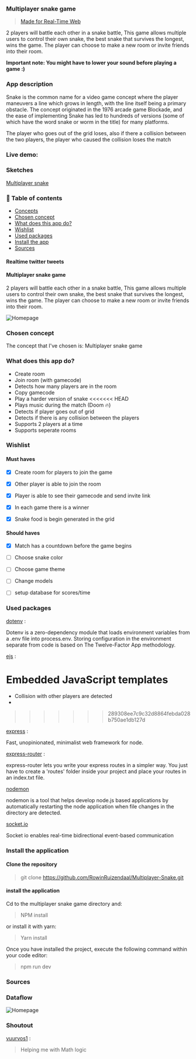 ### Multiplayer snake game


> [Made for Real-Time Web](https://github.com/cmda-minor-web/real-time-web-2021)

2 players will battle each other in a snake battle, This game allows multiple users to control their own snake, the best snake that survives the longest, wins the game. The player can choose to make a new room or invite friends into their room.



**Important note: You might have to lower your sound before playing a game :)**

### App description

Snake is the common name for a video game concept where the player maneuvers a line which grows in length, with the line itself being a primary obstacle. The concept originated in the 1976 arcade game Blockade, and the ease of implementing Snake has led to hundreds of versions (some of which have the word snake or worm in the title) for many platforms.

The player who goes out of the grid loses, also if there a collision between the two players, the player who caused the collision loses the match



### Live demo:


### Sketches

[Multiplayer snake](https://realtime-web.herokuapp.com/)



### :pushpin: Table of contents

- [Concepts](#Concept-&-sketches)
- [Chosen concept](#Chosen-concept)
- [What does this app do?](#What-does-this-app-do?)
- [Wishlist](#Wishlist)
- [Used packages](#Used-packages)
- [Install the app](#Install-the-application)
- [Sources](#Sources)


#### Realtime twitter tweets


#### Multiplayer snake game

2 players will battle each other in a snake battle, This game allows multiple users to control their own snake, the best snake that survives the longest, wins the game. The player can choose to make a new room or invite friends into their room.

![Homepage](https://raw.githubusercontent.com/RowinRuizendaal/real-time-web-2021/feature/individual-project/img/snake.png)


### Chosen concept


The concept that I've chosen is: Multiplayer snake game


### What does this app do?

- Create room
- Join room (with gamecode)
- Detects how many players are in the room
- Copy gamecode
- Play a harder version of snake
<<<<<<< HEAD
- Plays music during the match (Doom :fire:)
- Detects if player goes out of grid
- Detects if there is any collision between the players
- Supports 2 players at a time
- Supports seperate rooms


### Wishlist

#### Must haves
- [x] Create room for players to join the game
- [x] Other player is able to join the room
- [x] Player is able to see their gamecode and send invite link
- [x] In each game there is a winner
- [x] Snake food is begin generated in the grid



#### Should haves

- [x] Match has a countdown before the game begins
- [ ] Choose snake color
- [ ] Choose game theme
- [ ] Change models
- [ ] setup database for scores/time





### Used packages

[dotenv](https://www.npmjs.com/package/dotenv) : 

Dotenv is a zero-dependency module that loads environment variables from a .env file into process.env. Storing configuration in the environment separate from code is based on The Twelve-Factor App methodology.

[ejs](https://www.npmjs.com/package/ejs) : 

Embedded JavaScript templates
=======
- Collision with other players are detected
- 
>>>>>>> 289308ee7c9c32d8864febda028b750ae1db127d

[express](https://www.npmjs.com/package/express) :

Fast, unopinionated, minimalist web framework for node.

[express-router](https://www.npmjs.com/package/express-router) : 

express-router lets you write your express routes in a simpler way. You just have to create a 'routes' folder inside your project and place your routes in an index.txt file.

[nodemon](https://www.npmjs.com/package/nodemon)

nodemon is a tool that helps develop node.js based applications by automatically restarting the node application when file changes in the directory are detected.

[socket.io](https://www.npmjs.com/package/socket.io)

Socket io enables real-time bidirectional event-based communication


### Install the application

#### Clone the repository

> git clone https://github.com/RowinRuizendaal/Multiplayer-Snake.git

#### install the application

Cd to the multiplayer snake game directory and:

> NPM install

or install it with yarn:

> Yarn install

Once you have installed the project, execute the following command within your code editor:

> npm run dev






### Sources


### Dataflow

![Homepage](https://raw.githubusercontent.com/RowinRuizendaal/real-time-web-2021/feature/individual-project/img/flow.png)





### Shoutout

[vuurvos1](https://github.com/vuurvos1) :

> Helping me with Math logic

